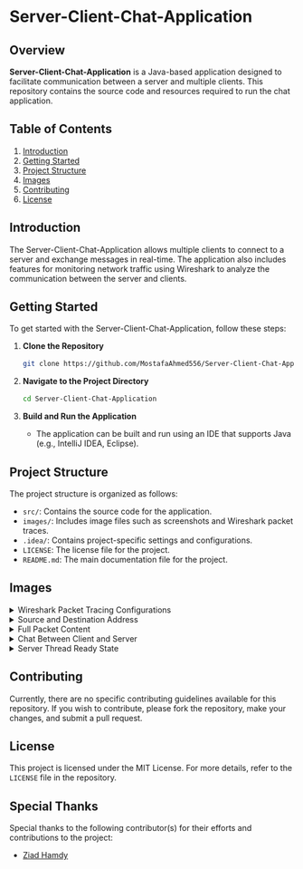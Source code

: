 # Server-Client-Chat-Application

## Overview
**Server-Client-Chat-Application** is a Java-based application designed to facilitate communication between a server and multiple clients. This repository contains the source code and resources required to run the chat application.

## Table of Contents
1. [Introduction](#introduction)
2. [Getting Started](#getting-started)
3. [Project Structure](#project-structure)
4. [Images](#images)
5. [Contributing](#contributing)
6. [License](#license)

## Introduction
The Server-Client-Chat-Application allows multiple clients to connect to a server and exchange messages in real-time. The application also includes features for monitoring network traffic using Wireshark to analyze the communication between the server and clients.

## Getting Started
To get started with the Server-Client-Chat-Application, follow these steps:

1. **Clone the Repository**
   ```sh
   git clone https://github.com/MostafaAhmed556/Server-Client-Chat-Application.git
   ```

2. **Navigate to the Project Directory**
   ```sh
   cd Server-Client-Chat-Application
   ```

3. **Build and Run the Application**
   - The application can be built and run using an IDE that supports Java (e.g., IntelliJ IDEA, Eclipse).

## Project Structure
The project structure is organized as follows:

- `src/`: Contains the source code for the application.
- `images/`: Includes image files such as screenshots and Wireshark packet traces.
- `.idea/`: Contains project-specific settings and configurations.
- `LICENSE`: The license file for the project.
- `README.md`: The main documentation file for the project.
  
## Images
<details>
<summary>Wireshark Packet Tracing Configurations</summary>

![Wireshark Packet Tracing Configurations](Images/1.png)

</details>

<details>
<summary>Source and Destination Address</summary>

![Source and Destination Address](Images/2.png)

</details>

<details>
<summary>Full Packet Content</summary>

![Full Packet Content](Images/3.png)

</details>

<details>
<summary>Chat Between Client and Server</summary>

![Chat Between Client and Server](Images/MileStone%202%20Complete.png)

</details>

<details>
<summary>Server Thread Ready State</summary>

![Server Thread Ready State](Images/Milestone%201%20Complete.png)

</details>

## Contributing
Currently, there are no specific contributing guidelines available for this repository. If you wish to contribute, please fork the repository, make your changes, and submit a pull request.

## License
This project is licensed under the MIT License. For more details, refer to the `LICENSE` file in the repository.

## Special Thanks
Special thanks to the following contributor(s) for their efforts and contributions to the project:
- [Ziad Hamdy](https://github.com/ZiadHamdyMohamed)
